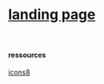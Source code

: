 
# [landing page](https://usri-rshid.github.io/game_0_js/)


<br>

#### ressources

[icons8](https://icons8.com/icon/37409/rock)